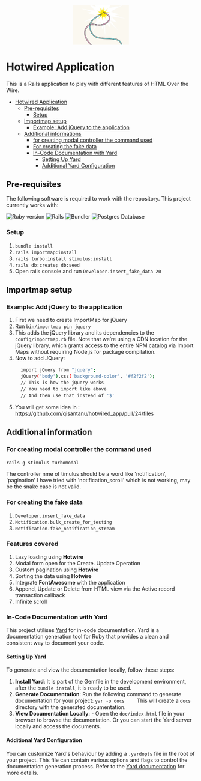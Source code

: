 <p align="center">
  <img src="public/welcome_readme.jpg" alt="Hotwire Logo" width="150"/>
</p>

# Hotwired Application
This is a Rails application to play with different features of HTML Over the Wire.

- [Hotwired Application](#hotwired-application)
  - [Pre-requisites](#pre-requisites)
    - [Setup](#setup)
  - [Importmap setup](#importmap-setup)
    - [Example: Add jQuery to the application](#example-add-jquery-to-the-application)
  - [Additional informations](#additional-informations)
    - [for creating modal controller the command used](#for-creating-modal-controller-the-command-used)
    - [For creating the fake data](#for-creating-the-fake-data)
    - [In-Code Documentation with Yard](#in-code-documentation-with-yard)
      - [Setting Up Yard](#setting-up-yard)
      - [Additional Yard Configuration](#additional-yard-configuration)

## Pre-requisites

The following software is required to work with the repository.
This project currently works with:

![Ruby version](https://img.shields.io/static/v1?label=JRuby&message=3.2.2&color=red&&style=for-the-badge)
![Rails](https://img.shields.io/static/v1?label=Rails&message=7.1.3&color=9C312A&&style=for-the-badge)
![Bundler](https://img.shields.io/static/v1?label=Bundler&message=2.3.4&color=f77b07&&style=for-the-badge)
![Postgres Database](https://img.shields.io/static/v1?label=Postgres&message=16&color=green&style=for-the-badge)

### Setup ###

1. `bundle install`
2. `rails importmap:install`
3. `rails turbo:install stimulus:install`
4. `rails db:create; db:seed`
5. Open rails console and run `Developer.insert_fake_data 20`

## Importmap setup
### Example: Add jQuery to the application
1. First we need to create ImportMap for jQuery
2. Run `bin/importmap pin jquery`
3. This adds the jQuery library and its dependencies to the `config/importmap.rb` file. Note that we’re using a CDN location for the jQuery library, which grants access to the entire NPM catalog via Import Maps without requiring Node.js for package compilation.
4. Now to add JQuery: 
   ```bash
     import jQuery from "jquery";
     jQuery('body').css('background-color', '#f2f2f2');
     // This is how the jQuery works
     // You need to import like above
     // And then use that instead of '$'
   ```
5. You will get some idea in : https://github.com/qisantanu/hotwired_app/pull/24/files

## Additional information

### For creating modal controller the command used
  `rails g stimulus turbomodal`

The controller nme of timulus should be a word like 'notification', 'pagination'
I have tried with 'notification_scroll' which is not working, may be the snake case is not valid.

### For creating the fake data
1. `Developer.insert_fake_data`
2. `Notification.bulk_create_for_testing`
3. `Notification.fake_notification_stream`



### Features covered

1. Lazy loading using **Hotwire**
2.  Modal form open for the Create. Update Operation
3. Custom pagination using **Hotwire**
4. Sorting the data using **Hotwire**
5. Integrate **FontAwesome** with the application
6. Append, Update or Delete from HTML view via the Active record transaction callback
7. Infinite scroll

### In-Code Documentation with Yard

This project utilises [Yard](https://yardoc.org/) for in-code documentation. Yard is a documentation generation tool for Ruby that provides a clean and consistent way to document your code.

#### Setting Up Yard

To generate and view the documentation locally, follow these steps:

1. **Install Yard**: It is part of the Gemfile in the development environment, after the `bundle install`, it is ready to be used.
2. **Generate Documentation**: Run the following command to generate documentation for your project:     ```yar -o docs    ```     This will create a `docs` directory with the generated documentation.
3. **View Documentation Locally**:     - Open the `doc/index.html` file in your browser to browse the documentation. Or you can start the Yard server locally and access the documents.

#### Additional Yard Configuration

You can customize Yard's behaviour by adding a `.yardopts` file in the root of your project. This file can contain various options and flags to control the documentation generation process. Refer to the [Yard documentation](https://yardoc.org/docs/yard/file-format.html) for more details.
